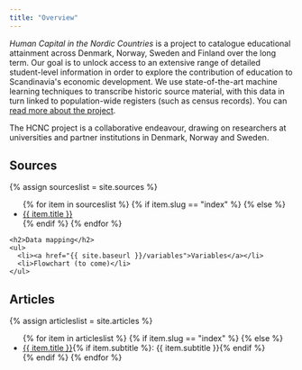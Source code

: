 ```yaml
---
title: "Overview"
---
```


*Human Capital in the Nordic Countries* is a project to catalogue educational attainment across Denmark, Norway, Sweden and Finland over the long term. Our goal is to unlock access to an extensive range of detailed student-level information in order to explore the contribution of education to Scandinavia's economic development. We use state-of-the-art machine learning techniques to transcribe historic source material, with this data in turn linked to population-wide registers (such as census records). You can [read more about the project](about).

The HCNC project is a collaborative endeavour, drawing on researchers at universities and partner institutions in Denmark, Norway and Sweden.

<div class="grid">
  <div>
    <h2>Sources</h2>
    {% assign sourceslist = site.sources %}
    <ul>
    {% for item in sourceslist %}
      {% if item.slug == "index" %}
      {% else %}
      <li><a href="{{ site.baseurl }}{{ item.url }}">{{ item.title }}</a></li>
      {% endif %}
    {% endfor %}
    </ul>

    <h2>Data mapping</h2>
    <ul>
      <li><a href="{{ site.baseurl }}/variables">Variables</a></li>
      <li>Flowchart (to come)</li>
    </ul>
  </div>

  <div>
    <h2>Articles</h2>
    {% assign articleslist = site.articles %}
    <ul>
    {% for item in articleslist %}
      {% if item.slug == "index" %}
      {% else %}
      <li><a href="{{ site.baseurl }}{{ item.url }}">{{ item.title }}</a>{% if item.subtitle %}: {{ item.subtitle }}{% endif %}</li>
      {% endif %}
    {% endfor %}
    </ul>
  </div>
</div>
